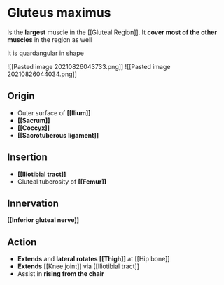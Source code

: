 # Gluteus maximus

Is the **largest** muscle in the [[Gluteal Region]]. It **cover most of the other muscles** in the region as well

It is quardangular in shape

![[Pasted image 20210826043733.png]]
![[Pasted image 20210826044034.png]]

## Origin
- Outer surface of **[[Ilium]]**
- **[[Sacrum]]**
- **[[Coccyx]]**
- **[[Sacrotuberous ligament]]**

## Insertion
- **[[Iliotibial tract]]**
- Gluteal tuberosity of **[[Femur]]**

## Innervation
**[[Inferior gluteal nerve]]**

## Action
- **Extends** and **lateral rotates** **[[Thigh]]** at [[Hip bone]]
- **Extends** [[Knee joint]] via [[Iliotibial tract]]
- Assist in **rising from the chair**